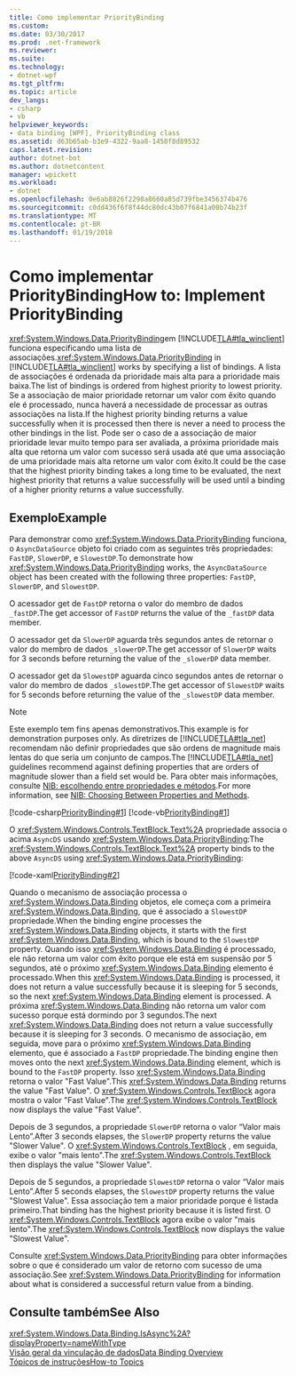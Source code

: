 ```yaml
---
title: Como implementar PriorityBinding
ms.custom: 
ms.date: 03/30/2017
ms.prod: .net-framework
ms.reviewer: 
ms.suite: 
ms.technology:
- dotnet-wpf
ms.tgt_pltfrm: 
ms.topic: article
dev_langs:
- csharp
- vb
helpviewer_keywords:
- data binding [WPF], PriorityBinding class
ms.assetid: d63b65ab-b3e9-4322-9aa8-1450f8d89532
caps.latest.revision: 
author: dotnet-bot
ms.author: dotnetcontent
manager: wpickett
ms.workload:
- dotnet
ms.openlocfilehash: 0e6ab8826f2298a8660a85d739fbe3456374b476
ms.sourcegitcommit: c0dd436f6f8f44dc80dc43b07f6841a00b74b23f
ms.translationtype: MT
ms.contentlocale: pt-BR
ms.lasthandoff: 01/19/2018
---
```

# <a name="how-to-implement-prioritybinding"></a><span data-ttu-id="19e9c-102">Como implementar PriorityBinding</span><span class="sxs-lookup"><span data-stu-id="19e9c-102">How to: Implement PriorityBinding</span></span>
<span data-ttu-id="19e9c-103"><xref:System.Windows.Data.PriorityBinding>em [!INCLUDE[TLA#tla_winclient](../../../../includes/tlasharptla-winclient-md.md)] funciona especificando uma lista de associações.</span><span class="sxs-lookup"><span data-stu-id="19e9c-103"><xref:System.Windows.Data.PriorityBinding> in [!INCLUDE[TLA#tla_winclient](../../../../includes/tlasharptla-winclient-md.md)] works by specifying a list of bindings.</span></span> <span data-ttu-id="19e9c-104">A lista de associações é ordenada da prioridade mais alta para a prioridade mais baixa.</span><span class="sxs-lookup"><span data-stu-id="19e9c-104">The list of bindings is ordered from highest priority to lowest priority.</span></span> <span data-ttu-id="19e9c-105">Se a associação de maior prioridade retornar um valor com êxito quando ele é processado, nunca haverá a necessidade de processar as outras associações na lista.</span><span class="sxs-lookup"><span data-stu-id="19e9c-105">If the highest priority binding returns a value successfully when it is processed then there is never a need to process the other bindings in the list.</span></span> <span data-ttu-id="19e9c-106">Pode ser o caso de a associação de maior prioridade levar muito tempo para ser avaliada, a próxima prioridade mais alta que retorna um valor com sucesso será usada até que uma associação de uma prioridade mais alta retorne um valor com êxito.</span><span class="sxs-lookup"><span data-stu-id="19e9c-106">It could be the case that the highest priority binding takes a long time to be evaluated, the next highest priority that returns a value successfully will be used until a binding of a higher priority returns a value successfully.</span></span>  
  
## <a name="example"></a><span data-ttu-id="19e9c-107">Exemplo</span><span class="sxs-lookup"><span data-stu-id="19e9c-107">Example</span></span>  
 <span data-ttu-id="19e9c-108">Para demonstrar como <xref:System.Windows.Data.PriorityBinding> funciona, o `AsyncDataSource` objeto foi criado com as seguintes três propriedades: `FastDP`, `SlowerDP`, e `SlowestDP`.</span><span class="sxs-lookup"><span data-stu-id="19e9c-108">To demonstrate how <xref:System.Windows.Data.PriorityBinding> works, the `AsyncDataSource` object has been created with the following three properties: `FastDP`, `SlowerDP`, and `SlowestDP`.</span></span>  
  
 <span data-ttu-id="19e9c-109">O acessador get de `FastDP` retorna o valor do membro de dados `_fastDP`.</span><span class="sxs-lookup"><span data-stu-id="19e9c-109">The get accessor of `FastDP` returns the value of the `_fastDP` data member.</span></span>  
  
 <span data-ttu-id="19e9c-110">O acessador get da `SlowerDP` aguarda três segundos antes de retornar o valor do membro de dados `_slowerDP`.</span><span class="sxs-lookup"><span data-stu-id="19e9c-110">The get accessor of `SlowerDP` waits for 3 seconds before returning the value of the `_slowerDP` data member.</span></span>  
  
 <span data-ttu-id="19e9c-111">O acessador get da `SlowestDP` aguarda cinco segundos antes de retornar o valor do membro de dados `_slowestDP`.</span><span class="sxs-lookup"><span data-stu-id="19e9c-111">The get accessor of `SlowestDP` waits for 5 seconds before returning the value of the `_slowestDP` data member.</span></span>  
  
> [!NOTE]
>  <span data-ttu-id="19e9c-112">Este exemplo tem fins apenas demonstrativos.</span><span class="sxs-lookup"><span data-stu-id="19e9c-112">This example is for demonstration purposes only.</span></span> <span data-ttu-id="19e9c-113">As diretrizes de [!INCLUDE[TLA#tla_net](../../../../includes/tlasharptla-net-md.md)] recomendam não definir propriedades que são ordens de magnitude mais lentas do que seria um conjunto de campos.</span><span class="sxs-lookup"><span data-stu-id="19e9c-113">The [!INCLUDE[TLA#tla_net](../../../../includes/tlasharptla-net-md.md)] guidelines recommend against defining properties that are orders of magnitude slower than a field set would be.</span></span> <span data-ttu-id="19e9c-114">Para obter mais informações, consulte [NIB: escolhendo entre propriedades e métodos](http://msdn.microsoft.com/library/55825e8f-7e2e-448a-9505-7217cc91b1af).</span><span class="sxs-lookup"><span data-stu-id="19e9c-114">For more information, see [NIB: Choosing Between Properties and Methods](http://msdn.microsoft.com/library/55825e8f-7e2e-448a-9505-7217cc91b1af).</span></span>  
  
 [!code-csharp[PriorityBinding#1](../../../../samples/snippets/csharp/VS_Snippets_Wpf/PriorityBinding/CSharp/Window1.xaml.cs#1)]
 [!code-vb[PriorityBinding#1](../../../../samples/snippets/visualbasic/VS_Snippets_Wpf/PriorityBinding/VisualBasic/AsyncDataSource.vb#1)]  
  
 <span data-ttu-id="19e9c-115">O <xref:System.Windows.Controls.TextBlock.Text%2A> propriedade associa o acima `AsyncDS` usando <xref:System.Windows.Data.PriorityBinding>:</span><span class="sxs-lookup"><span data-stu-id="19e9c-115">The <xref:System.Windows.Controls.TextBlock.Text%2A> property binds to the above `AsyncDS` using <xref:System.Windows.Data.PriorityBinding>:</span></span>  
  
 [!code-xaml[PriorityBinding#2](../../../../samples/snippets/csharp/VS_Snippets_Wpf/PriorityBinding/CSharp/Window1.xaml#2)]  
  
 <span data-ttu-id="19e9c-116">Quando o mecanismo de associação processa o <xref:System.Windows.Data.Binding> objetos, ele começa com a primeira <xref:System.Windows.Data.Binding>, que é associado a `SlowestDP` propriedade.</span><span class="sxs-lookup"><span data-stu-id="19e9c-116">When the binding engine processes the <xref:System.Windows.Data.Binding> objects, it starts with the first <xref:System.Windows.Data.Binding>, which is bound to the `SlowestDP` property.</span></span> <span data-ttu-id="19e9c-117">Quando isso <xref:System.Windows.Data.Binding> é processado, ele não retorna um valor com êxito porque ele está em suspensão por 5 segundos, até o próximo <xref:System.Windows.Data.Binding> elemento é processado.</span><span class="sxs-lookup"><span data-stu-id="19e9c-117">When this <xref:System.Windows.Data.Binding> is processed, it does not return a value successfully because it is sleeping for 5 seconds, so the next <xref:System.Windows.Data.Binding> element is processed.</span></span> <span data-ttu-id="19e9c-118">A próxima <xref:System.Windows.Data.Binding> não retorna um valor com sucesso porque está dormindo por 3 segundos.</span><span class="sxs-lookup"><span data-stu-id="19e9c-118">The next <xref:System.Windows.Data.Binding> does not return a value successfully because it is sleeping for 3 seconds.</span></span> <span data-ttu-id="19e9c-119">O mecanismo de associação, em seguida, move para o próximo <xref:System.Windows.Data.Binding> elemento, que é associado a `FastDP` propriedade.</span><span class="sxs-lookup"><span data-stu-id="19e9c-119">The binding engine then moves onto the next <xref:System.Windows.Data.Binding> element, which is bound to the `FastDP` property.</span></span> <span data-ttu-id="19e9c-120">Isso <xref:System.Windows.Data.Binding> retorna o valor "Fast Value".</span><span class="sxs-lookup"><span data-stu-id="19e9c-120">This <xref:System.Windows.Data.Binding> returns the value "Fast Value".</span></span> <span data-ttu-id="19e9c-121">O <xref:System.Windows.Controls.TextBlock> agora mostra o valor "Fast Value".</span><span class="sxs-lookup"><span data-stu-id="19e9c-121">The <xref:System.Windows.Controls.TextBlock> now displays the value "Fast Value".</span></span>  
  
 <span data-ttu-id="19e9c-122">Depois de 3 segundos, a propriedade `SlowerDP` retorna o valor “Valor mais Lento”.</span><span class="sxs-lookup"><span data-stu-id="19e9c-122">After 3 seconds elapses, the `SlowerDP` property returns the value "Slower Value".</span></span> <span data-ttu-id="19e9c-123">O <xref:System.Windows.Controls.TextBlock> , em seguida, exibe o valor "mais lento".</span><span class="sxs-lookup"><span data-stu-id="19e9c-123">The <xref:System.Windows.Controls.TextBlock> then displays the value "Slower Value".</span></span>  
  
 <span data-ttu-id="19e9c-124">Depois de 5 segundos, a propriedade `SlowestDP` retorna o valor “Valor mais Lento”.</span><span class="sxs-lookup"><span data-stu-id="19e9c-124">After 5 seconds elapses, the `SlowestDP` property returns the value "Slowest Value".</span></span> <span data-ttu-id="19e9c-125">Essa associação tem a maior prioridade porque é listada primeiro.</span><span class="sxs-lookup"><span data-stu-id="19e9c-125">That binding has the highest priority because it is listed first.</span></span> <span data-ttu-id="19e9c-126">O <xref:System.Windows.Controls.TextBlock> agora exibe o valor "mais lento".</span><span class="sxs-lookup"><span data-stu-id="19e9c-126">The <xref:System.Windows.Controls.TextBlock> now displays the value "Slowest Value".</span></span>  
  
 <span data-ttu-id="19e9c-127">Consulte <xref:System.Windows.Data.PriorityBinding> para obter informações sobre o que é considerado um valor de retorno com sucesso de uma associação.</span><span class="sxs-lookup"><span data-stu-id="19e9c-127">See <xref:System.Windows.Data.PriorityBinding> for information about what is considered a successful return value from a binding.</span></span>  
  
## <a name="see-also"></a><span data-ttu-id="19e9c-128">Consulte também</span><span class="sxs-lookup"><span data-stu-id="19e9c-128">See Also</span></span>  
 <xref:System.Windows.Data.Binding.IsAsync%2A?displayProperty=nameWithType>  
 [<span data-ttu-id="19e9c-129">Visão geral da vinculação de dados</span><span class="sxs-lookup"><span data-stu-id="19e9c-129">Data Binding Overview</span></span>](../../../../docs/framework/wpf/data/data-binding-overview.md)  
 [<span data-ttu-id="19e9c-130">Tópicos de instruções</span><span class="sxs-lookup"><span data-stu-id="19e9c-130">How-to Topics</span></span>](../../../../docs/framework/wpf/data/data-binding-how-to-topics.md)
